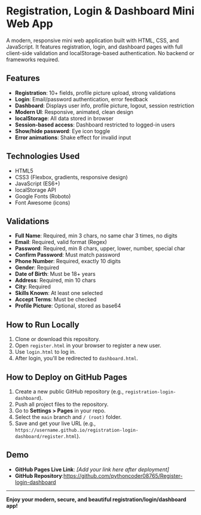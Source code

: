 # Registration, Login & Dashboard Mini Web App

A modern, responsive mini web application built with HTML, CSS, and JavaScript. It features registration, login, and dashboard pages with full client-side validation and localStorage-based authentication. No backend or frameworks required.

## Features
- **Registration**: 10+ fields, profile picture upload, strong validations
- **Login**: Email/password authentication, error feedback
- **Dashboard**: Displays user info, profile picture, logout, session restriction
- **Modern UI**: Responsive, animated, clean design
- **localStorage**: All data stored in browser
- **Session-based access**: Dashboard restricted to logged-in users
- **Show/hide password**: Eye icon toggle
- **Error animations**: Shake effect for invalid input

## Technologies Used
- HTML5
- CSS3 (Flexbox, gradients, responsive design)
- JavaScript (ES6+)
- localStorage API
- Google Fonts (Roboto)
- Font Awesome (icons)

## Validations
- **Full Name**: Required, min 3 chars, no same char 3 times, no digits
- **Email**: Required, valid format (Regex)
- **Password**: Required, min 8 chars, upper, lower, number, special char
- **Confirm Password**: Must match password
- **Phone Number**: Required, exactly 10 digits
- **Gender**: Required
- **Date of Birth**: Must be 18+ years
- **Address**: Required, min 10 chars
- **City**: Required
- **Skills Known**: At least one selected
- **Accept Terms**: Must be checked
- **Profile Picture**: Optional, stored as base64

## How to Run Locally
1. Clone or download this repository.
2. Open `register.html` in your browser to register a new user.
3. Use `login.html` to log in.
4. After login, you'll be redirected to `dashboard.html`.

## How to Deploy on GitHub Pages
1. Create a new public GitHub repository (e.g., `registration-login-dashboard`).
2. Push all project files to the repository.
3. Go to **Settings > Pages** in your repo.
4. Select the `main` branch and `/ (root)` folder.
5. Save and get your live URL (e.g., `https://username.github.io/registration-login-dashboard/register.html`).

## Demo
- **GitHub Pages Live Link**: _[Add your link here after deployment]_ 
- **GitHub Repository**:https://github.com/pythoncoder08765/Register-login-dashboard 

---

**Enjoy your modern, secure, and beautiful registration/login/dashboard app!** 
